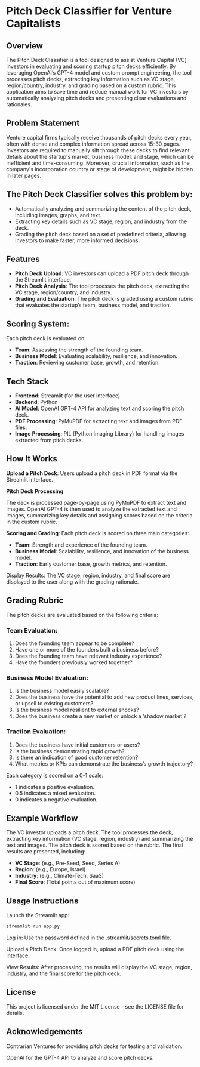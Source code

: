 # Pitch Deck Classifier for Venture Capitalists
## Overview
The Pitch Deck Classifier is a tool designed to assist Venture Capital (VC) investors in evaluating and scoring startup pitch decks efficiently. By leveraging OpenAI’s GPT-4 model and custom prompt engineering, the tool processes pitch decks, extracting key information such as VC stage, region/country, industry, and grading based on a custom rubric. This application aims to save time and reduce manual work for VC investors by automatically analyzing pitch decks and presenting clear evaluations and rationales.

## Problem Statement
Venture capital firms typically receive thousands of pitch decks every year, often with dense and complex information spread across 15-30 pages. Investors are required to manually sift through these decks to find relevant details about the startup's market, business model, and stage, which can be inefficient and time-consuming. Moreover, crucial information, such as the company's incorporation country or stage of development, might be hidden in later pages.

## The Pitch Deck Classifier solves this problem by:

- Automatically analyzing and summarizing the content of the pitch deck, including images, graphs, and text.
- Extracting key details such as VC stage, region, and industry from the deck.
- Grading the pitch deck based on a set of predefined criteria, allowing investors to make faster, more informed decisions.

## Features
- **Pitch Deck Upload**: VC investors can upload a PDF pitch deck through the Streamlit interface.
- **Pitch Deck Analysis**: The tool processes the pitch deck, extracting the VC stage, region/country, and industry.
- **Grading and Evaluation**: The pitch deck is graded using a custom rubric that evaluates the startup’s team, business model, and traction.

## Scoring System: 
Each pitch deck is evaluated on:

- **Team**: Assessing the strength of the founding team.
- **Business Model**: Evaluating scalability, resilience, and innovation.
- **Traction**: Reviewing customer base, growth, and retention.

## Tech Stack
- **Frontend**: Streamlit (for the user interface)
- **Backend**: Python
- **AI Model**: OpenAI GPT-4 API for analyzing text and scoring the pitch deck.
- **PDF Processing**: PyMuPDF for extracting text and images from PDF files.
- **Image Processing**: PIL (Python Imaging Library) for handling images extracted from pitch decks.

## How It Works
**Upload a Pitch Deck**: Users upload a pitch deck in PDF format via the Streamlit interface.

**Pitch Deck Processing**:

The deck is processed page-by-page using PyMuPDF to extract text and images.
OpenAI GPT-4 is then used to analyze the extracted text and images, summarizing key details and assigning scores based on the criteria in the custom rubric.

**Scoring and Grading**: Each pitch deck is scored on three main categories:
- **Team**: Strength and experience of the founding team.
- **Business Model**: Scalability, resilience, and innovation of the business model.
- **Traction**: Early customer base, growth metrics, and retention.

Display Results: The VC stage, region, industry, and final score are displayed to the user along with the grading rationale.

## Grading Rubric
The pitch decks are evaluated based on the following criteria:

### Team Evaluation:
1. Does the founding team appear to be complete?
2. Have one or more of the founders built a business before?
3. Does the founding team have relevant industry experience?
4. Have the founders previously worked together?

### Business Model Evaluation:
1. Is the business model easily scalable?
2. Does the business have the potential to add new product lines, services, or upsell to existing customers?
3. Is the business model resilient to external shocks?
4. Does the business create a new market or unlock a 'shadow market'?

### Traction Evaluation:
1. Does the business have initial customers or users?
2. Is the business demonstrating rapid growth?
3. Is there an indication of good customer retention?
4. What metrics or KPIs can demonstrate the business’s growth trajectory?

Each category is scored on a 0-1 scale:

- 1 indicates a positive evaluation.
- 0.5 indicates a mixed evaluation.
- 0 indicates a negative evaluation.

## Example Workflow
The VC investor uploads a pitch deck.
The tool processes the deck, extracting key information (VC stage, region, industry) and summarizing the text and images.
The pitch deck is scored based on the rubric.
The final results are presented, including:

- **VC Stage**: (e.g., Pre-Seed, Seed, Series A)
- **Region**: (e.g., Europe, Israel)
- **Industry**: (e.g., Climate-Tech, SaaS)
- **Final Score**: (Total points out of maximum score)

## Usage Instructions
Launch the Streamlit app:

```bash
streamlit run app.py
```

Log in: Use the password defined in the .streamlit/secrets.toml file.

Upload a Pitch Deck: Once logged in, upload a PDF pitch deck using the interface.

View Results: After processing, the results will display the VC stage, region, industry, and the final score for the pitch deck.

## License
This project is licensed under the MIT License - see the LICENSE file for details.

## Acknowledgements
Contrarian Ventures for providing pitch decks for testing and validation.

OpenAI for the GPT-4 API to analyze and score pitch decks.
